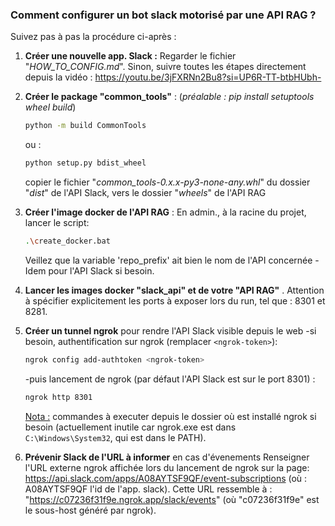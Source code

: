 ### Comment configurer un bot slack motorisé par une API RAG ?



Suivez pas à pas la procédure ci-après : 

1. **Créer une nouvelle app. Slack :**
   Regarder le fichier "*HOW_TO_CONFIG.md*". Sinon, suivre toutes les étapes directement depuis la vidéo : https://youtu.be/3jFXRNn2Bu8?si=UP6R-TT-btbHUbh-

2. **Créer le package "common_tools"** : (*préalable : pip install setuptools wheel build*)
   
   ```bash
   python -m build CommonTools
   ```
   
   ou :
   
   ```bash
   python setup.py bdist_wheel
   ```
   
   copier le fichier "*common_tools-0.x.x-py3-none-any.whl*" du dossier "*dist*" de l'API Slack, vers le dossier "*wheels*" de l'API RAG

3. **Créer l'image docker de l'API RAG** :
   En admin., à la racine du projet, lancer le script:
   
   ```bash
   .\create_docker.bat
   ```
   
   Veillez que la variable 'repo_prefix' ait bien le nom de l'API concernée - Idem pour l'API Slack si besoin.

4. **Lancer les images docker "slack_api" et de votre "API RAG"** . Attention à spécifier explicitement les ports à exposer lors du run, tel que : 8301 et 8281.

5. **Créer un tunnel ngrok** pour rendre l'API Slack visible depuis le web
   -si besoin, authentification sur ngrok (remplacer `<ngrok-token>`): 
   
   ```bash
   ngrok config add-authtoken <ngrok-token>
   ```
   
   -puis lancement de ngrok (par défaut l'API Slack est sur le port 8301) :
   
   ```bash
   ngrok http 8301
   ```
   
   <u>Nota :</u> commandes à executer depuis le dossier où est installé ngrok si besoin (actuellement inutile car ngrok.exe est dans `C:\Windows\System32`, qui est dans le PATH).

6. **Prévenir Slack de l'URL à informer** en cas d'évenements
   Renseigner l'URL externe ngrok affichée lors du lancement de ngrok sur la page: https://api.slack.com/apps/A08AYTSF9QF/event-subscriptions (où : A08AYTSF9QF l'id de l'app. slack).
   Cette URL ressemble à : "https://c07236f31f9e.ngrok.app/slack/events" (où "c07236f31f9e" est le sous-host généré par ngrok).
